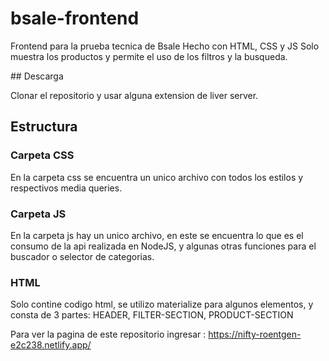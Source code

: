 # bsale-frontend
Frontend para la prueba tecnica de Bsale
  Hecho con HTML, CSS y JS
Solo muestra los productos y permite el uso de los filtros y la busqueda.

 ## Descarga 
 
 Clonar el repositorio y usar alguna extension de liver server.
 
 ## Estructura
  
  ### Carpeta CSS

   En la carpeta css se encuentra un unico archivo con todos los estilos y respectivos media queries.
      
  ### Carpeta JS

   En la carpeta js hay un unico archivo, en este se encuentra lo que es el consumo de la api realizada en NodeJS, y algunas otras funciones para el buscador o    selector de categorias.
   
   ### HTML
   Solo contine codigo html, se utilizo materialize para algunos elementos, y consta de 3 partes: HEADER, FILTER-SECTION, PRODUCT-SECTION

Para ver la pagina de este repositorio ingresar : https://nifty-roentgen-e2c238.netlify.app/


